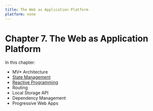 ```yaml
---
title: The Web as Application Platform
platform: none
---
```


# Chapter 7. The Web as Application Platform

In this chapter:

- MV\* Architecture
- [State Management](./state)
- [Reactive Programming](./reactive)
- Routing
- Local Storage API
- Dependency Management
- Progressive Web Apps
